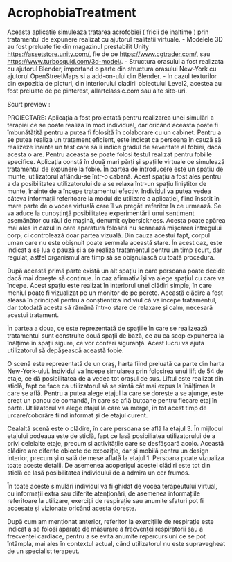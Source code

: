# AcrophobiaTreatment
Aceasta aplicatie simuleaza tratarea acrofobiei ( fricii de inaltime ) prin tratamentul de expunere realizat cu ajutorul realitatii virtuale.
	- Modelele 3D au fost preluate fie din magazinul prestabilit Unity https://assetstore.unity.com/, fie de pe https://www.cgtrader.com/, sau https://www.turbosquid.com/3d-model/.
	- Structura orasului a fost realizata cu ajutorul Blender, importand o parte din structura orasului New-York cu ajutorul OpenStreetMaps si a add-on-ului din Blender.
	- In cazul texturilor din expozitia de picturi, din interiorului cladirii obiectului Level2, acestea au fost preluate de pe pinterest, allartclassic.com sau alte site-uri.

Scurt preview :
	
PROIECTARE:
	Aplicația a fost proiectată pentru realizarea unei simulări a terapiei ce se poate realiza în mod individual, dar oricând aceasta poate fi îmbunătățită pentru a putea fi folosită în colaborare cu un cabinet.
    Pentru a se putea realiza un tratament eficient, este indicat ca persoana în cauză să realizeze înainte un test care să îi indice gradul de severitate al fobiei, dacă acesta o are. Pentru aceasta se poate folosi testul realizat pentru fobiile specifice.
    Aplicația constă în două mari părți și spațiile virtuale ce simulează tratamentul de expunere la fobie.
    În partea de introducere este un spațiu de munte, utilizatorul aflându-se într-o cabană.
    Acest spațiu a fost ales pentru a da posibilitatea utilizatorului de a se relaxa într-un spațiu liniștitor de munte, înainte de a începe tratamentul efectiv.
    Individul va putea vedea câteva informații referitoare la modul de utilizare a aplicației, fiind însoțit în mare parte de o vocea virtuală care îl va pregăti referitor la ce urmează. Se va aduce la cunoștință posibilitatea experimentării unui sentiment asemănător cu răul de mașină, denumit cybersickness. Acesta poate apărea mai ales în cazul în care aparatura folosită nu scanează mișcarea întregului corp, ci controlează doar partea vizuală. Din cauza acestui fapt, corpul uman care nu este obișnuit poate semnala această stare. În acest caz, este indicat a se lua o pauză și a se realiza tratamentul pentru un timp scurt, dar regulat, astfel organismul are timp să se obișnuiască cu toată procedura.
    
    
   După această primă parte există un alt spațiu în care persoana poate decide dacă mai dorește să continue. În caz afirmativ își va alege spațiul cu care va începe.
    Acest spațiu este realizat în interiorul unei clădiri simple, în care meniul poate fi vizualizat pe un monitor de pe perete. Această clădire a fost aleasă în principal pentru a conștientiza indiviul că va începe tratamentul, dar totodată acesta să rămână într-o stare de relaxare și calm, necesară acestui tratament.
    
   În partea a doua, ce este reprezentată de spațiile în care se realizează tratamentul sunt construite două spații de bază, ce au ca scop expunerea la înălțime în spații sigure, ce vor conferi siguranță. Acest lucru va ajuta utilizatorul să depășească această fobie.
    
   O scenă este reprezentată de un oraș, harta fiind preluată ca parte din harta New-York-ului.
   Individul va începe simularea prin folosirea unui lift de 54 de etaje, ce dă posibilitatea de a vedea tot orașul de sus. Liftul este realizat din sticlă, fapt ce face ca utilizatorul să se simtă cât mai expus la înălțimea la care se află. Pentru a putea alege etajul la care se dorește a se ajunge, este creat un panou de comandă, în care se află butoane pentru fiecare etaj în parte. Utilizatorul va alege etajul la care va merge, în tot acest timp de urcare/coborâre fiind informat și de etajul curent.
    
   Cealaltă scenă este o clădire, în care persoana se află la etajul 3. În mijlocul etajului podeaua este de sticlă, fapt ce lasă posibiliatea utilizatorului de a privi celelalte etaje, precum si activitățile care se desfășoară acolo.
   Această clădire are diferite obiecte de expoziție, dar și mobilă pentru un design interior, precum și o sală de mese aflată la etajul 1. Persoana poate vizualiza toate aceste detalii. De asemenea acoperișul acestei clădiri este tot din sticlă ce lasă posibilitatea individului de a admira un cer frumos.
     
   În toate aceste simulări individul va fi ghidat de vocea terapeutului virtual, cu informații extra sau diferite atenționări, de asemenea informațiile referitoare la utilizare, exerciții de respirație sau anumite sfaturi pot fi accesate și vizionate oricând acesta dorește.
    
    
   După cum am menționat anterior, referitor la exercițiile de respirație este indicat a se folosi aparate de măsurare a frecvenței respiratorii sau a frecvenței cardiace, pentru a se evita anumite repercursiuni ce se pot întâmpla, mai ales în contextul actual, când utilizatorul nu este supravegheat de un specialist terapeut.
